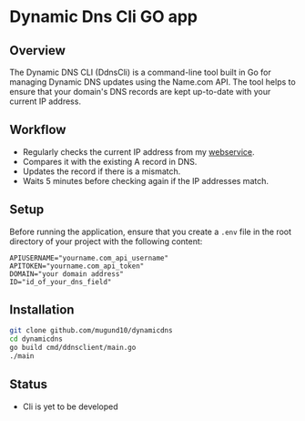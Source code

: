 # Dynamic Dns Cli GO app

## Overview

The Dynamic DNS CLI (DdnsCli) is a command-line tool built in Go for managing Dynamic DNS updates using the Name.com API. The tool helps to ensure that your domain's DNS records are kept up-to-date with your current IP address.

## Workflow

- Regularly checks the current IP address from my [webservice](https://github.com/mugund10/whatsmyip).
- Compares it with the existing A record in DNS.
- Updates the record if there is a mismatch.
- Waits 5 minutes before checking again if the IP addresses match.

## Setup

Before running the application, ensure that you create a `.env` file in the root directory of your project with the following content:

```dotenv
APIUSERNAME="yourname.com_api_username"
APITOKEN="yourname.com_api_token"
DOMAIN="your domain address"
ID="id_of_your_dns_field"

```

## Installation

```bash
git clone github.com/mugund10/dynamicdns
cd dynamicdns
go build cmd/ddnsclient/main.go 
./main
```

## Status

- Cli is yet to be developed 


